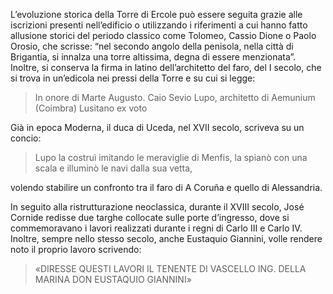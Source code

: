 L’evoluzione storica della Torre di Ercole può essere seguita grazie alle iscrizioni presenti nell’edificio o utilizzando i riferimenti a cui hanno fatto allusione storici del periodo classico come Tolomeo, Cassio Dione o Paolo Orosio, che scrisse: “nel secondo angolo della penisola, nella città di Brigantia, si innalza una torre altissima, degna di essere menzionata”. Inoltre, si conserva la firma in latino dell’architetto del faro, del I secolo, che si trova in un’edicola nei pressi della Torre e su cui si legge:

> In onore di Marte Augusto. Caio Sevio Lupo, architetto di Aemunium (Coimbra) Lusitano ex voto

Già in epoca Moderna, il duca di Uceda, nel XVII secolo, scriveva su un concio:

> Lupo la costruì imitando le meraviglie di Menfis, la spianò con una scala e illuminò le navi dalla sua vetta,

volendo stabilire un confronto tra il faro di A Coruña e quello di Alessandria.

In seguito alla ristrutturazione neoclassica, durante il XVIII secolo, José Cornide redisse due targhe collocate sulle porte d’ingresso, dove si commemoravano i lavori realizzati durante i regni di Carlo III e Carlo IV. Inoltre, sempre nello stesso secolo, anche Eustaquio Giannini, volle rendere noto il proprio lavoro scrivendo:

> «DIRESSE QUESTI LAVORI IL TENENTE DI VASCELLO ING. DELLA MARINA DON EUSTAQUIO GIANNINI»